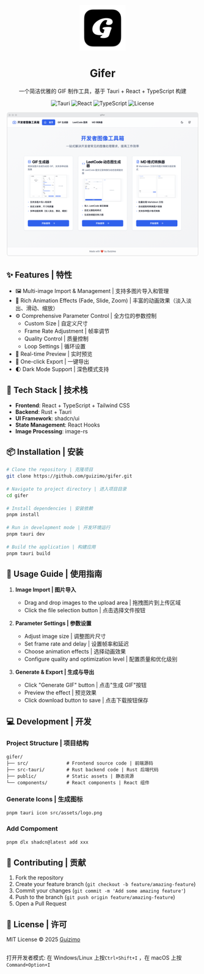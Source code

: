 <div align="center">
  <img src="./src/assets/logo.png" alt="Gifer Logo" width="120" height="120" />
  
  # Gifer
  
  <p>一个简洁优雅的 GIF 制作工具，基于 Tauri + React + TypeScript 构建</p>

  <p>
    <img src="https://img.shields.io/badge/Tauri-2.0-blue?style=flat-square" alt="Tauri" />
    <img src="https://img.shields.io/badge/React-18-blue?style=flat-square" alt="React" />
    <img src="https://img.shields.io/badge/TypeScript-5-blue?style=flat-square" alt="TypeScript" />
    <img src="https://img.shields.io/badge/License-MIT-green?style=flat-square" alt="License" />
  </p>
</div>

![Gifer 预览](./public/screenshots/home.png)

## ✨ Features | 特性

- 🖼️ Multi-image Import & Management | 支持多图片导入和管理
- 🎨 Rich Animation Effects (Fade, Slide, Zoom) | 丰富的动画效果（淡入淡出、滑动、缩放）
- ⚙️ Comprehensive Parameter Control | 全方位的参数控制
  - Custom Size | 自定义尺寸
  - Frame Rate Adjustment | 帧率调节
  - Quality Control | 质量控制
  - Loop Settings | 循环设置
- 🎯 Real-time Preview | 实时预览
- 💾 One-click Export | 一键导出
- 🌓 Dark Mode Support | 深色模式支持

## 🚀 Tech Stack | 技术栈

- **Frontend**: React + TypeScript + Tailwind CSS
- **Backend**: Rust + Tauri
- **UI Framework**: shadcn/ui
- **State Management**: React Hooks
- **Image Processing**: image-rs

## 📦 Installation | 安装

```bash
# Clone the repository | 克隆项目
git clone https://github.com/guizimo/gifer.git

# Navigate to project directory | 进入项目目录
cd gifer

# Install dependencies | 安装依赖
pnpm install

# Run in development mode | 开发环境运行
pnpm tauri dev

# Build the application | 构建应用
pnpm tauri build
```

## 🔧 Usage Guide | 使用指南

1. **Image Import | 图片导入**
   - Drag and drop images to the upload area | 拖拽图片到上传区域
   - Click the file selection button | 点击选择文件按钮
   
2. **Parameter Settings | 参数设置**
   - Adjust image size | 调整图片尺寸
   - Set frame rate and delay | 设置帧率和延迟
   - Choose animation effects | 选择动画效果
   - Configure quality and optimization level | 配置质量和优化级别

3. **Generate & Export | 生成与导出**
   - Click "Generate GIF" button | 点击"生成 GIF"按钮
   - Preview the effect | 预览效果
   - Click download button to save | 点击下载按钮保存

## 💻 Development | 开发

### Project Structure | 项目结构

```
gifer/
├── src/              # Frontend source code | 前端源码
├── src-tauri/        # Rust backend code | Rust 后端代码
├── public/           # Static assets | 静态资源
└── components/       # React components | React 组件
```

### Generate Icons | 生成图标

```bash
pnpm tauri icon src/assets/logo.png
```

### Add Compoment

```bash
pnpm dlx shadcn@latest add xxx
```

## 🤝 Contributing | 贡献

1. Fork the repository
2. Create your feature branch (`git checkout -b feature/amazing-feature`)
3. Commit your changes (`git commit -m 'Add some amazing feature'`)
4. Push to the branch (`git push origin feature/amazing-feature`)
5. Open a Pull Request

## 📄 License | 许可

MIT License © 2025 [Guizimo](https://github.com/guizimo)


## 

打开开发者模式:
在 Windows/Linux 上按`Ctrl+Shift+I` ，在 macOS 上按`Command+Option+I`